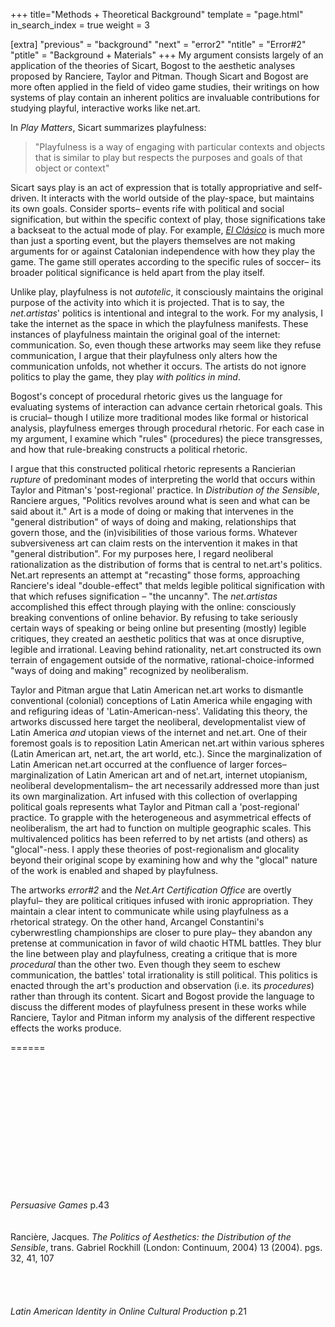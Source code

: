+++
title="Methods + Theoretical Background"
template = "page.html"
in_search_index = true
weight = 3

[extra]
"previous" = "background"
"next" = "error2"
"ntitle" = "Error#2"
"ptitle" = "Background + Materials"
+++
My argument consists largely of an application of the theories of Sicart, Bogost to the aesthetic analyses proposed by Ranciere, Taylor and Pitman. Though Sicart and Bogost are more often applied in the field of video game studies, their writings on how systems of play contain an inherent politics are invaluable contributions for studying playful, interactive works like net.art.

In *Play Matters*, Sicart summarizes playfulness:

> "Playfulness is a way of engaging with particular contexts and objects that is similar to play but respects the purposes and goals of that object or context"

Sicart says play is an act of expression that is totally appropriative and self-driven. It interacts with the world outside of the play-space, but maintains its own goals. Consider sports– events rife with political and social signification, but within the specific context of play, those significations take a backseat to the actual mode of play. For example, [*El Clásico*](https://en.wikipedia.org/wiki/El_Cl%C3%A1sico) is much more than just a sporting event, but the players themselves are not making arguments for or against Catalonian independence with how they play the game. The game still operates according to the specific rules of soccer– its broader political significance is held apart from the play itself.

Unlike play, playfulness is not *autotelic*, it consciously maintains the original purpose of the activity into which it is projected. That is to say, the *net.artistas*' politics is intentional and integral to the work. For my analysis, I take the internet as the space in which the playfulness manifests. These instances of playfulness maintain the original goal of the internet: communication. So, even though these artworks may seem like they refuse communication, I argue that their playfulness only alters how the communication unfolds, not whether it occurs. The artists do not ignore politics to play the game, they play *with politics in mind*.

Bogost's concept of procedural rhetoric gives us the language for evaluating systems of interaction can advance certain rhetorical goals. This is crucial– though I utilize more traditional modes like formal or historical analysis, playfulness emerges through procedural rhetoric. For each case in my argument, I examine which "rules" (procedures) the piece transgresses, and how that rule-breaking constructs a political rhetoric.

I argue that this constructed political rhetoric represents a Rancierian *rupture* of predominant modes of interpreting the world that occurs within Taylor and Pitman's 'post-regional' practice. In *Distribution of the Sensible*, Ranciere argues, "Politics revolves around what is seen and what can be said about it." Art is a mode of doing or making that intervenes in the "general distribution" of ways of doing and making, relationships that govern those, and the (in)visibilities of those various forms. Whatever subversiveness art can claim rests on the intervention it makes in that "general distribution". For my purposes here, I regard neoliberal rationalization as the distribution of forms that is central to net.art's politics. Net.art represents an attempt at "recasting" those forms, approaching Ranciere's ideal "double-effect" that melds legible political signification with that which refuses signification – "the uncanny". The *net.artistas* accomplished this effect through playing with the online: consciously breaking conventions of online behavior. By refusing to take seriously certain ways of speaking or being online but presenting (mostly) legible critiques, they created an aesthetic politics that was at once disruptive, legible and irrational. Leaving behind rationality, net.art constructed its own terrain of engagement outside of the normative, rational-choice-informed "ways of doing and making" recognized by neoliberalism.

Taylor and Pitman argue that Latin American net.art works to dismantle conventional (colonial) conceptions of Latin America while engaging with and refiguring ideas of 'Latin-American-ness'. Validating this theory, the artworks discussed here target the neoliberal, developmentalist view of Latin America *and* utopian views of the internet and net.art. One of their foremost goals is to reposition Latin American net.art within various spheres (Latin American art, net.art, the art world, etc.). Since the marginalization of Latin American net.art occurred at the confluence of larger forces– marginalization of Latin American art and of net.art, internet utopianism, neoliberal developmentalism– the art necessarily addressed more than just its own marginalization. Art infused with this collection of overlapping political goals represents what Taylor and Pitman call a 'post-regional' practice. To grapple with the heterogeneous and asymmetrical effects of neoliberalism, the art had to function on multiple geographic scales. This multivalenced politics has been referred to by net artists (and others) as "glocal"-ness. I apply these theories of post-regionalism and glocality beyond their original scope by examining how and why the "glocal" nature of the work is enabled and shaped by playfulness.

The artworks *error#2* and the *Net.Art Certification Office* are overtly playful– they are political critiques infused with ironic appropriation. They maintain a clear intent to communicate while using playfulness as a rhetorical strategy. On the other hand, Arcangel Constantini's cyberwrestling championships are closer to pure play– they abandon any pretense at communication in favor of wild chaotic HTML battles. They blur the line between play and playfulness, creating a critique that is more *procedural* than the other two. Even though they seem to eschew communication, the battles' total irrationality is still political. This politics is enacted through the art's production and observation (i.e. its *procedures*) rather than through its content. Sicart and Bogost provide the language to discuss the different modes of playfulness present in these works while Ranciere, Taylor and Pitman inform my analysis of the different respective effects the works produce.

======

\
\
\
\
\
\
\
\
\
\
\
\
\
*Persuasive Games* p.43\
\
\
Rancière, Jacques. *The Politics of Aesthetics: the Distribution of the Sensible*, trans. Gabriel Rockhill (London: Continuum, 2004) 13 (2004). pgs. 32,  41, 107\
\
\
\
\
*Latin American Identity in Online Cultural Production* p.21